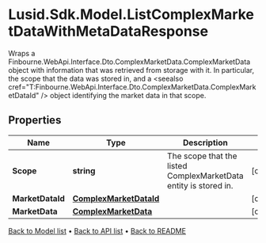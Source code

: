 # Lusid.Sdk.Model.ListComplexMarketDataWithMetaDataResponse
Wraps a Finbourne.WebApi.Interface.Dto.ComplexMarketData.ComplexMarketData object with information that was retrieved from storage with it.  In particular,  the scope that the data was stored in,  and a <seealso cref=\"T:Finbourne.WebApi.Interface.Dto.ComplexMarketData.ComplexMarketDataId\" /> object identifying the market data in that scope.

## Properties

Name | Type | Description | Notes
------------ | ------------- | ------------- | -------------
**Scope** | **string** | The scope that the listed ComplexMarketData entity is stored in. | [optional] 
**MarketDataId** | [**ComplexMarketDataId**](ComplexMarketDataId.md) |  | [optional] 
**MarketData** | [**ComplexMarketData**](ComplexMarketData.md) |  | [optional] 

[Back to Model list](../README.md#documentation-for-models) &#8226; [Back to API list](../README.md#documentation-for-api-endpoints) &#8226; [Back to README](../README.md)

